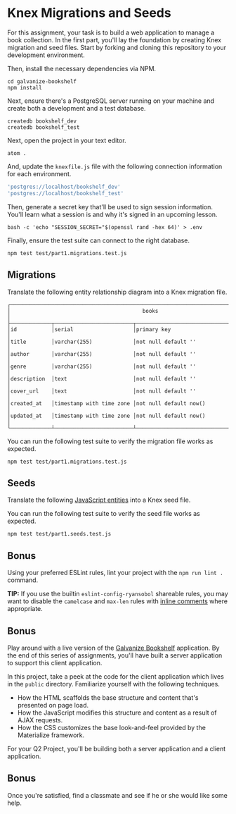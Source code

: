 # Knex Migrations and Seeds

For this assignment, your task is to build a web application to manage a book collection. In the first part, you'll lay the foundation by creating Knex migration and seed files. Start by forking and cloning this repository to your development environment.

Then, install the necessary dependencies via NPM.

```shell
cd galvanize-bookshelf
npm install
```

Next, ensure there's a PostgreSQL server running on your machine and create both a development and a test database.

```shell
createdb bookshelf_dev
createdb bookshelf_test
```

Next, open the project in your text editor.

```shell
atom .
```

And, update the `knexfile.js` file with the following connection information for each environment.

```javascript
'postgres://localhost/bookshelf_dev'
'postgres://localhost/bookshelf_test'
```

Then, generate a secret key that'll be used to sign session information. You'll learn what a session is and why it's signed in an upcoming lesson.

```shell
bash -c 'echo "SESSION_SECRET="$(openssl rand -hex 64)' > .env
```

Finally, ensure the test suite can connect to the right database.

```shell
npm test test/part1.migrations.test.js
```

## Migrations

Translate the following entity relationship diagram into a Knex migration file.

```text
┌──────────────────────────────────────────────────────────────────────────────────────────┐
│                                          books                                           │
├─────────────┬─────────────────────────┬──────────────────────────────────────────────────┤
│id           │serial                   │primary key                                       │
│title        │varchar(255)             │not null default ''                               │
│author       │varchar(255)             │not null default ''                               │
│genre        │varchar(255)             │not null default ''                               │
│description  │text                     │not null default ''                               │
│cover_url    │text                     │not null default ''                               │
│created_at   │timestamp with time zone │not null default now()                            │
│updated_at   │timestamp with time zone │not null default now()                            │
└─────────────┴─────────────────────────┴──────────────────────────────────────────────────┘
```

You can run the following test suite to verify the migration file works as expected.

```shell
npm test test/part1.migrations.test.js
```

## Seeds

Translate the following [JavaScript entities](https://gist.github.com/ryansobol/fb74ad1e3090b1ce5abdc0d30ae154e8) into a Knex seed file.

You can run the following test suite to verify the seed file works as expected.

```shell
npm test test/part1.seeds.test.js
```

## Bonus

Using your preferred ESLint rules, lint your project with the `npm run lint .` command.

**TIP:** If you use the builtin `eslint-config-ryansobol` shareable rules, you may want to disable the `camelcase` and `max-len` rules with [inline comments](http://eslint.org/docs/user-guide/configuring#disabling-rules-with-inline-comments) where appropriate.

## Bonus

Play around with a live version of the [Galvanize Bookshelf](https://ryansobol-galvanize-bookshelf.herokuapp.com) application. By the end of this series of assignments, you'll have built a server application to support this client application.

In this project, take a peek at the code for the client application which lives in the `public` directory. Familiarize yourself with the following techniques.

- How the HTML scaffolds the base structure and content that's presented on page load.
- How the JavaScript modifies this structure and content as a result of AJAX requests.
- How the CSS customizes the base look-and-feel provided by the Materialize framework.

For your Q2 Project, you'll be building both a server application and a client application.

## Bonus

Once you're satisfied, find a classmate and see if he or she would like some help.
